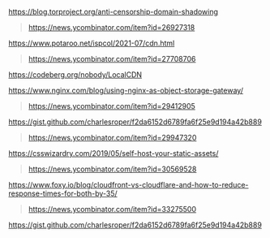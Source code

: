 https://blog.torproject.org/anti-censorship-domain-shadowing
> https://news.ycombinator.com/item?id=26927318

https://www.potaroo.net/ispcol/2021-07/cdn.html
> https://news.ycombinator.com/item?id=27708706

https://codeberg.org/nobody/LocalCDN

https://www.nginx.com/blog/using-nginx-as-object-storage-gateway/
> https://news.ycombinator.com/item?id=29412905

https://gist.github.com/charlesroper/f2da6152d6789fa6f25e9d194a42b889
> https://news.ycombinator.com/item?id=29947320

https://csswizardry.com/2019/05/self-host-your-static-assets/
> https://news.ycombinator.com/item?id=30569528

https://www.foxy.io/blog/cloudfront-vs-cloudflare-and-how-to-reduce-response-times-for-both-by-35/
> https://news.ycombinator.com/item?id=33275500

https://gist.github.com/charlesroper/f2da6152d6789fa6f25e9d194a42b889